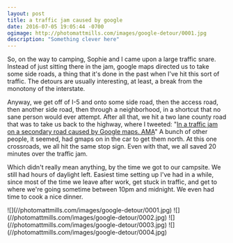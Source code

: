 ```yaml
---
layout: post
title: a traffic jam caused by google
date: 2016-07-05 19:05:44 -0700
ogimage: http://photomattmills.com/images/google-detour/0001.jpg
description: "Something clever here"
---
```


So, on the way to camping, Sophie and I came upon a large traffic snare. Instead of just sitting there in the jam, google maps directed us to take some side roads, a thing that it's done in the past when I've hit this sort of traffic. The detours are usually interesting, at least, a break from the monotony of the interstate.

Anyway, we get off of I-5 and onto some side road, then the access road, then another side road, then through a neighborhood, in a shortcut that no sane person would ever attempt. After all that, we hit a two lane county road that was to take us back to the highway, where I tweeted: "[In a traffic jam on a secondary road caused by Google maps. AMA](https://twitter.com/photomattmills/status/748990923128737792)" A bunch of other people, it seemed, had gmaps on in the car to get them north. At this one crossroads, we all hit the same stop sign. Even with that, we all saved 20 minutes over the traffic jam.

Which didn't really mean anything, by the time we got to our campsite. We still had hours of daylight left. Easiest time setting up I've had in a while, since most of the time we leave after work, get stuck in traffic, and get to where we're going sometime between 10pm and midnight. We even had time to cook a nice dinner.

<span style="display:block;" class="center">
  ![](//photomattmills.com/images/google-detour/0001.jpg)
![](//photomattmills.com/images/google-detour/0002.jpg)
![](//photomattmills.com/images/google-detour/0003.jpg)
![](//photomattmills.com/images/google-detour/0004.jpg)
</span>
